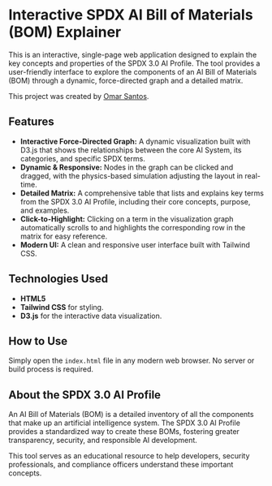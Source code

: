 # Interactive SPDX AI Bill of Materials (BOM) Explainer

This is an interactive, single-page web application designed to explain the key concepts and properties of the SPDX 3.0 AI Profile. The tool provides a user-friendly interface to explore the components of an AI Bill of Materials (BOM) through a dynamic, force-directed graph and a detailed matrix.

This project was created by [Omar Santos](https://www.linkedin.com/in/santosomar/).

## Features

- **Interactive Force-Directed Graph:** A dynamic visualization built with D3.js that shows the relationships between the core AI System, its categories, and specific SPDX terms.
- **Dynamic & Responsive:** Nodes in the graph can be clicked and dragged, with the physics-based simulation adjusting the layout in real-time.
- **Detailed Matrix:** A comprehensive table that lists and explains key terms from the SPDX 3.0 AI Profile, including their core concepts, purpose, and examples.
- **Click-to-Highlight:** Clicking on a term in the visualization graph automatically scrolls to and highlights the corresponding row in the matrix for easy reference.
- **Modern UI:** A clean and responsive user interface built with Tailwind CSS.

## Technologies Used

- **HTML5**
- **Tailwind CSS** for styling.
- **D3.js** for the interactive data visualization.

## How to Use

Simply open the `index.html` file in any modern web browser. No server or build process is required.

## About the SPDX 3.0 AI Profile

An AI Bill of Materials (BOM) is a detailed inventory of all the components that make up an artificial intelligence system. The SPDX 3.0 AI Profile provides a standardized way to create these BOMs, fostering greater transparency, security, and responsible AI development.

This tool serves as an educational resource to help developers, security professionals, and compliance officers understand these important concepts.
